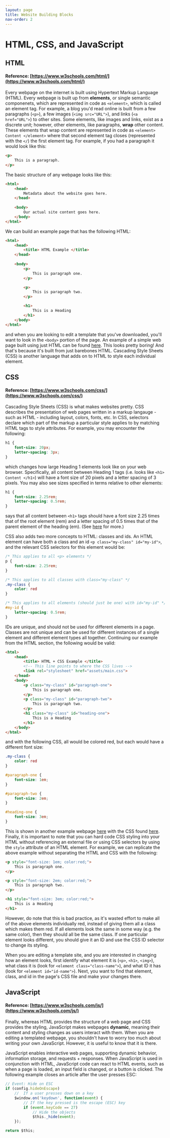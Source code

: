 ```yaml
---
layout: page
title: Website Building Blocks
nav-order: 2
---
```


# HTML, CSS, and JavaScript

## HTML 

#### Reference: [https://www.w3schools.com/html/](https://www.w3schools.com/html/)

Every webpage on the internet is built using Hypertext Markup Language (HTML). Every webpage is built up from **elements**, or single semantic componenets, which are represented in code as `<element>`, which is called an element tag. For example, a blog you'd read online is built from a few paragraphs (`<p>`), a few images (`<img src="URL">`), and links (`<a href="URL">`) to other sites. Some elements, like images and links, exist as a discrete unit; however, other elements, like paragraphs, **wrap** other content. These elements that wrap content are represented in code as `<element> Content </element>` where that second element tag closes (represented with the `</`) the first element tag. For example, if you had a paragraph it would look like this:

```html
<p>
    This is a paragraph.
</p>
```

The basic structure of any webpage looks like this:

```html
<html>
    <head>
        Metadata about the website goes here.
    </head>
    
    <body>
        Our actual site content goes here.
    </body>
</html>
```
We can build an example page that has the following HTML:
```html
<html>
    <head>
        <title> HTML Example </title>
    </head>
    
    <body>
        <p>
            This is paragraph one.
        </p>

        <p>
            This is paragraph two.
        </p> 

        <h1>
            This is a Heading
        </h1> 
    </body>
</html>
```

and when you are looking to edit a template that you've downloaded, you'll want to look in the `<body>` portion of the page. An example of a simple web page built using just HTML can be found [here](/tutorial/html-demo.html). This looks pretty boring! And that's because it's built from just barebones HTML. Cascading Style Sheets (CSS) is another language that adds on to HTML to style each individual element.

## CSS

#### Reference: [https://www.w3schools.com/css/](https://www.w3schools.com/css/)

Cascading Style Sheets (CSS) is what makes websites pretty. CSS describes the presentation of web pages written in a markup langauge - such as HTML - including layout, colors, fonts, etc. In CSS, selectors declare which part of the markup a particular style applies to by matching HTML tags to style attributes. For example, you may encounter the following:

```css
h1 {
    font-size: 20px;
    letter-spacing: 3px;
}
```
which changes how large Heading 1 elements look like on your web browser. Specifically, all content between Heading 1 tags (i.e. looks like `<h1> Content </h1>`) will have a font size of 20 pixels and a letter spacing of 3 pixels. You may also see sizes specified in terms relative to other elements:
```css
h1 {
    font-size: 2.25rem;
    letter-spacing: 0.5rem;
}
```
says that all content between `<h1>` tags should have a font size 2.25 times that of the root element (rem) and a letter spacing of 0.5 times that of the parent element of the heading (em). (See [here](https://medium.com/code-better/css-units-for-font-size-px-em-rem-79f7e592bb97) for more.)

CSS also adds two more concepts to HTML: classes and ids. An HTML element can have both a class and an id `<p class="my-class" id="my-id">`, and the relevant CSS selectors for this element would be:

```css
/* This applies to all <p> elements */
p {
    font-size: 2.25rem;
}

/* This applies to all classes with class="my-class" */
.my-class {
    color: red
}

/* This applies to all elements (should just be one) with id="my-id" */
#my-id {
    letter-spacing: 0.5rem;
}
```

IDs are unique, and should not be used for different elements in a page. Classes are not unique and can be used for different instances of a single element and different element types all together. Continuing our example from the HTML section, the following would be valid:
```html
<html>
    <head>
        <title> HTML + CSS Example </title>
        <!-- This line points to where the CSS lives -->
        <link rel="stylesheet" href="assets/main.css">
    </head>
    <body>
        <p class="my-class" id="paragraph-one">
            This is paragraph one.
        </p>
        <p class="my-class" id="paragraph-two">
            This is paragraph two.
        </p> 
        <h1 class="my-class" id="heading-one">
            This is a Heading
        </h1> 
    </body>
</html>
```
and with the following CSS, all would be colored red, but each would have a different font size:
```css
.my-class {
    color: red
}

#paragraph-one {
    font-size: 1em;
}

#paragraph-two {
    font-size: 2em;
}

#heading-one {
    font-size: 3em;
}
```
This is shown in another example webpage [here](/tutorial/html-css-demo.html) with the CSS found [here](/tutorial/assets/main.css). Finally, it is important to note that you can hard code CSS styling into your HTML without referencing an external file or using CSS selectors by using the `style` attribute of an HTML element. For example, we can replicate the above example without separating the HTML and CSS with the following:

```html
<p style="font-size: 1em; color:red;">
    This is paragraph one.
</p>

<p style="font-size: 2em; color:red;">
    This is paragraph two.
</p> 

<h1 style="font-size: 3em; color:red;">
    This is a Heading
</h1>
```
However, do note that this is bad practice, as it's wasted effort to make all of the above elements individually red, instead of giving them all a class which makes them red. If all elements look the same in some way (e.g. the same color), then they should all be the same class. If one particular element looks different, you should give it an ID and use the CSS ID selector to change its styling.

When you are editing a template site, and you are interested in changing how an element looks, first identify what element it is (`<p>`, `<h1>`, `<img>`), what class it is (look for `<element class="class-name">`), and what ID it has (look for `<element id="id-name">`). Next, you want to find that element, class, and id in the page's CSS file and make your changes there.

## JavaScript

#### Reference: [https://www.w3schools.com/js/](https://www.w3schools.com/js/)

Finally, whereas HTML provides the structure of a web page and CSS provides the styling, JavaScript makes webpages **dynamic**, meaning their content and styling changes as users interact with them. When you are editing a templated webpage, you shouldn't have to worry too much about writing your own JavaScript. However, it is useful to know that it is there. 

JavaScript enables interactive web pages, supporting dynamic behavior, information storage, and requests + responses. When JavaScript is used in conjunction with HTML, JavaScript code can react to HTML events, such as when a page is loaded, an input field is changed, or a button is clicked. The following example closes an article after the user presses ESC:
```js
// Event: Hide on ESC       
if (config.hideOnEscape)
    //  If a user presses down on a key
    $window.on('keydown', function(event) {
        // If the key pressed is the escape (ESC) key
        if (event.keyCode == 27)
            // Hide the objects
            $this._hide(event);
    });

return $this;
```
